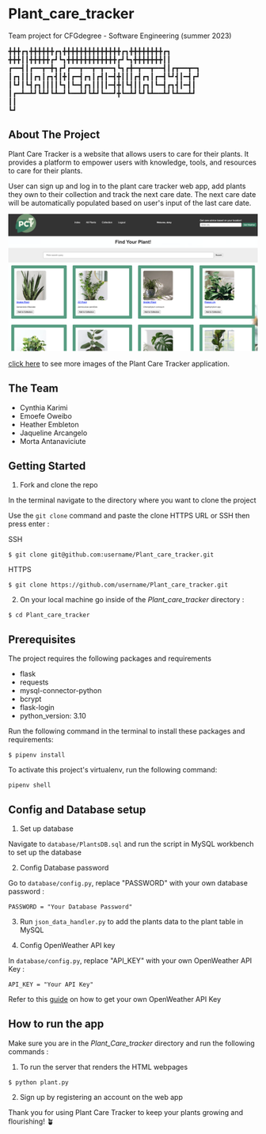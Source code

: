 # Plant_care_tracker
Team project for CFGdegree - Software Engineering (summer 2023)


╋╋╋┏┓╋╋╋╋╋╋┏┓╋╋╋╋╋╋╋╋╋╋╋╋╋╋┏┓╋╋╋╋╋╋╋╋┏┓
╋╋╋┃┃╋╋╋╋╋┏┛┗┓╋╋╋╋╋╋╋╋╋╋╋╋┏┛┗┓╋╋╋╋╋╋╋┃┃
┏━━┫┃┏━━┳━╋┓┏┛┏━━┳━━┳━┳━━┓┗┓┏╋━┳━━┳━━┫┃┏┳━━┳━┓
┃┏┓┃┃┃┏┓┃┏┓┫┃╋┃┏━┫┏┓┃┏┫┃━┫╋┃┃┃┏┫┏┓┃┏━┫┗┛┫┃━┫┏┛
┃┗┛┃┗┫┏┓┃┃┃┃┗┓┃┗━┫┏┓┃┃┃┃━┫╋┃┗┫┃┃┏┓┃┗━┫┏┓┫┃━┫┃
┃┏━┻━┻┛┗┻┛┗┻━┛┗━━┻┛┗┻┛┗━━┛╋┗━┻┛┗┛┗┻━━┻┛┗┻━━┻┛     
┃┃            
┗┛


## About The Project
Plant Care Tracker is a website that allows users to care for their plants. 
It provides a platform to empower users with knowledge, tools, and resources to care for their plants.
 
User can sign up and log in to the plant care tracker web app, add plants they own to their collection and track the next care date. 
The next care date will be automatically populated based on user's input of the last care date.

<img src="./screenshots/all-plants-page.png" alt="all-plants-page" title="Optional title">

[click here](./screenshots) to see more images of the Plant Care Tracker application.

## The Team

- Cynthia Karimi
- Emoefe Oweibo
- Heather Embleton
- Jaqueline Arcangelo
- Morta Antanaviciute

## Getting Started

1. Fork and clone the repo<br/>

In the terminal navigate to the directory where you want to clone the project<br/>

Use the `git clone` command and paste the clone HTTPS URL or SSH then press enter :

SSH
```shell
$ git clone git@github.com:username/Plant_care_tracker.git 
```

HTTPS
```shell
$ git clone https://github.com/username/Plant_care_tracker.git
```

2. On your local machine go inside of the *Plant_care_tracker* directory :

```shell
$ cd Plant_care_tracker
```

## Prerequisites
The project requires the following packages and requirements
- flask 
- requests 
- mysql-connector-python
- bcrypt 
- flask-login 
- python_version: 3.10

Run the following command in the terminal to install these packages and requirements:

```shell
$ pipenv install 
```

To activate this project's virtualenv, run the following command:
```shell
pipenv shell
```

## Config and Database setup

1. Set up database

Navigate to `database/PlantsDB.sql` and run the script in MySQL workbench to set up the database

2. Config Database password 

Go to `database/config.py`, replace "PASSWORD" with your own database password :
```shell
PASSWORD = "Your Database Password"
```

3. Run `json_data_handler.py` to add the plants data to the plant table in MySQL <br/>


4. Config OpenWeather API key 

In `database/config.py`, replace "API_KEY" with your own OpenWeather API Key :

```shell
API_KEY = "Your API Key"
```
Refer to this [guide](https://www.educative.io/answers/how-to-get-the-openweather-api-key) on how to get your own OpenWeather API Key

## How to run the app

Make sure you are in the *Plant_Care_tracker* directory and run the following commands :


1. To run the server that renders the HTML webpages
```shell
$ python plant.py 
```
2. Sign up by registering an account on the web app<br/>


Thank you for using Plant Care Tracker to keep your plants growing and flourishing! 🪴
